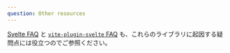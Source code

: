 ```yaml
---
question: Other resources
---
```


[Svelte FAQ](https://svelte.jp/faq) と [`vite-plugin-svelte` FAQ](https://github.com/sveltejs/vite-plugin-svelte/blob/main/docs/faq.md) も、これらのライブラリに起因する疑問点には役立つのでご参照ください。
